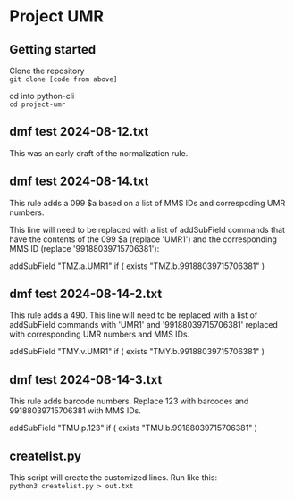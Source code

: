 # Project UMR

## Getting started

Clone the repository  
```git clone [code from above]``` 

cd into python-cli  
```cd project-umr```

## dmf test 2024-08-12.txt
This was an early draft of the normalization rule.

## dmf test 2024-08-14.txt
This rule adds a 099 $a based on a list of MMS IDs and correspoding UMR numbers.  

This line will need to be replaced with a list of addSubField commands that have the contents of the 099 $a (replace 'UMR1') and the corresponding MMS ID (replace '99188039715706381'):

addSubField "TMZ.a.UMR1" if ( exists "TMZ.b.99188039715706381" )

## dmf test 2024-08-14-2.txt
This rule adds a 490. This line will need to be replaced with a list of addSubField commands with 'UMR1' and '99188039715706381' replaced with corresponding UMR numbers and MMS IDs.

addSubField "TMY.v.UMR1" if ( exists "TMY.b.99188039715706381" )

## dmf test 2024-08-14-3.txt
This rule adds barcode numbers. Replace 123 with barcodes and 99188039715706381 with MMS IDs.

addSubField "TMU.p.123" if ( exists "TMU.b.99188039715706381" )

## createlist.py
This script will create the customized lines. Run like this:  
```python3 createlist.py > out.txt```
